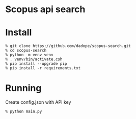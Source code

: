 # Scopus api search


# Install

```
% git clone https://github.com/dadope/scopus-search.git
% cd scopus-search
% python -m venv venv
% . venv/bin/activate.csh
% pip install --upgrade pip
% pip install -r requirements.txt
```

# Running

Create config.json with API key

```
% python main.py
```